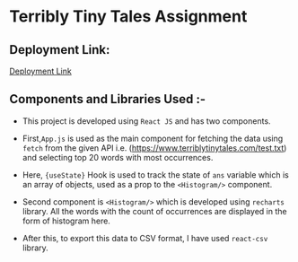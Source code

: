 # Terribly Tiny Tales Assignment

## Deployment Link:
[Deployment Link](https://terribly-tiny-tales-assignment-nine.vercel.app/)

## Components and Libraries Used :-
- This project is developed using ```React JS``` and has two components. 

- First,`App.js` is used as the main component for fetching the data using ```fetch``` from the given API i.e. (https://www.terriblytinytales.com/test.txt) and selecting top 20 words with most occurrences.

- Here, ```{useState}``` Hook is used to track the state of `ans` variable which is an array of objects, used as a prop to the `<Histogram/>` component.

- Second component is `<Histogram/>` which is developed using ```recharts``` library. All the words with the count of occurrences are displayed in the form of histogram here.

- After this, to export this data to CSV format, I have used ```react-csv``` library.